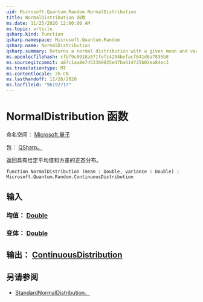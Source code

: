 ```yaml
---
uid: Microsoft.Quantum.Random.NormalDistribution
title: NormalDistribution 函数
ms.date: 11/25/2020 12:00:00 AM
ms.topic: article
qsharp.kind: function
qsharp.namespace: Microsoft.Quantum.Random
qsharp.name: NormalDistribution
qsharp.summary: Returns a normal distribution with a given mean and variance.
ms.openlocfilehash: cfbf9c0918a571fefc4294befacf641d6a7835b8
ms.sourcegitcommit: a87c1aa8e7453360025e47ba614f25b02ea84ec3
ms.translationtype: MT
ms.contentlocale: zh-CN
ms.lasthandoff: 11/26/2020
ms.locfileid: "96192717"
---
```

# <a name="normaldistribution-function"></a>NormalDistribution 函数

命名空间： [Microsoft 量子](xref:Microsoft.Quantum.Random)

包： [QSharp。](https://nuget.org/packages/Microsoft.Quantum.QSharp.Core)


返回具有给定平均值和方差的正态分布。

```qsharp
function NormalDistribution (mean : Double, variance : Double) : Microsoft.Quantum.Random.ContinuousDistribution
```


## <a name="input"></a>输入

### <a name="mean--double"></a>均值： [Double](xref:microsoft.quantum.lang-ref.double)




### <a name="variance--double"></a>变体： [Double](xref:microsoft.quantum.lang-ref.double)





## <a name="output--continuousdistribution"></a>输出： [ContinuousDistribution](xref:Microsoft.Quantum.Random.ContinuousDistribution)



## <a name="see-also"></a>另请参阅

- [StandardNormalDistribution。](xref:Microsoft.Quantum.Random.StandardNormalDistribution)